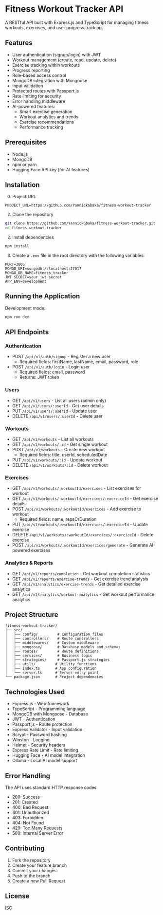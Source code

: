 # Fitness Workout Tracker API

A RESTful API built with Express.js and TypeScript for managing fitness workouts, exercises, and user progress tracking.

## Features

- User authentication (signup/login) with JWT
- Workout management (create, read, update, delete)
- Exercise tracking within workouts
- Progress reporting
- Role-based access control
- MongoDB integration with Mongoose
- Input validation
- Protected routes with Passport.js
- Rate limiting for security
- Error handling middleware
- AI-powered features:
  - Smart exercise generation
  - Workout analytics and trends
  - Exercise recommendations
  - Performance tracking

## Prerequisites

- Node.js
- MongoDB
- npm or yarn
- Hugging Face API key (for AI features)

## Installation

0. Project URL

  ```
PROJECT_URL=https://github.com/YannickGbaka/fitness-workout-tracker
  ```

2. Clone the repository
```bash
git clone https://github.com/YannickGbaka/fitness-workout-tracker.git
cd fitness-workout-tracker
```

2. Install dependencies
```bash
npm install
```

3. Create a `.env` file in the root directory with the following variables:
```
PORT=3006
MONGO_URI=mongodb://localhost:27017
MONGO_DB_NAME=fitness_tracker
JWT_SECRET=your_jwt_secret
APP_ENV=development
```

## Running the Application

Development mode:
```bash
npm run dev
```

## API Endpoints

### Authentication
- POST `/api/v1/auth/signup` - Register a new user
  - Required fields: firstName, lastName, email, password, role
- POST `/api/v1/auth/login` - Login user
  - Required fields: email, password
  - Returns: JWT token

### Users
- GET `/api/v1/users` - List all users (admin only)
- GET `/api/v1/users/:userId` - Get user details
- PUT `/api/v1/users/:userId` - Update user
- DELETE `/api/v1/users/:userId` - Delete user

### Workouts
- GET `/api/v1/workouts` - List all workouts
- GET `/api/v1/workouts/:id` - Get single workout
- POST `/api/v1/workouts` - Create new workout
  - Required fields: title, userId, scheduledDate
- PUT `/api/v1/workouts/:id` - Update workout
- DELETE `/api/v1/workouts/:id` - Delete workout

### Exercises
- GET `/api/v1/workouts/:workoutId/exercices` - List exercises for workout
- GET `/api/v1/workouts/:workoutId/exercices/:exerciceId` - Get exercise details
- POST `/api/v1/workouts/:workoutId/exercices` - Add exercise to workout
  - Required fields: name, repsOrDuration
- PUT `/api/v1/workouts/:workoutId/exercices/:exerciceId` - Update exercise
- DELETE `/api/v1/workouts/:workoutId/exercices/:exerciceId` - Delete exercise
- POST `/api/v1/workouts/:workoutId/exercices/generate` - Generate AI-powered exercises

### Analytics & Reports
- GET `/api/v1/reports/completion` - Get workout completion statistics
- GET `/api/v1/reports/exercise-trends` - Get exercise trend analysis
- GET `/api/v1/analytics/exercise-trends` - Get detailed exercise analytics
- GET `/api/v1/analytics/workout-analytics` - Get workout performance analytics

## Project Structure

```
fitness-workout-tracker/
├── src/
│   ├── config/         # Configuration files
│   ├── controllers/    # Route controllers
│   ├── middlewares/    # Custom middleware
│   ├── mongoose/       # Database models and schemas
│   ├── routes/         # Route definitions
│   ├── services/       # Business logic
│   ├── strategies/     # Passport.js strategies
│   ├── utils/         # Utility functions
│   ├── index.ts       # App configuration
│   └── server.ts      # Server entry point
└── package.json       # Project dependencies
```

## Technologies Used

- Express.js - Web framework
- TypeScript - Programming language
- MongoDB with Mongoose - Database
- JWT - Authentication
- Passport.js - Route protection
- Express Validator - Input validation
- Bcrypt - Password hashing
- Winston - Logging
- Helmet - Security headers
- Express Rate Limit - Rate limiting
- Hugging Face - AI model integration
- Ollama - Local AI model support

## Error Handling

The API uses standard HTTP response codes:
- 200: Success
- 201: Created
- 400: Bad Request
- 401: Unauthorized
- 403: Forbidden
- 404: Not Found
- 429: Too Many Requests
- 500: Internal Server Error

## Contributing

1. Fork the repository
2. Create your feature branch
3. Commit your changes
4. Push to the branch
5. Create a new Pull Request

## License

ISC
